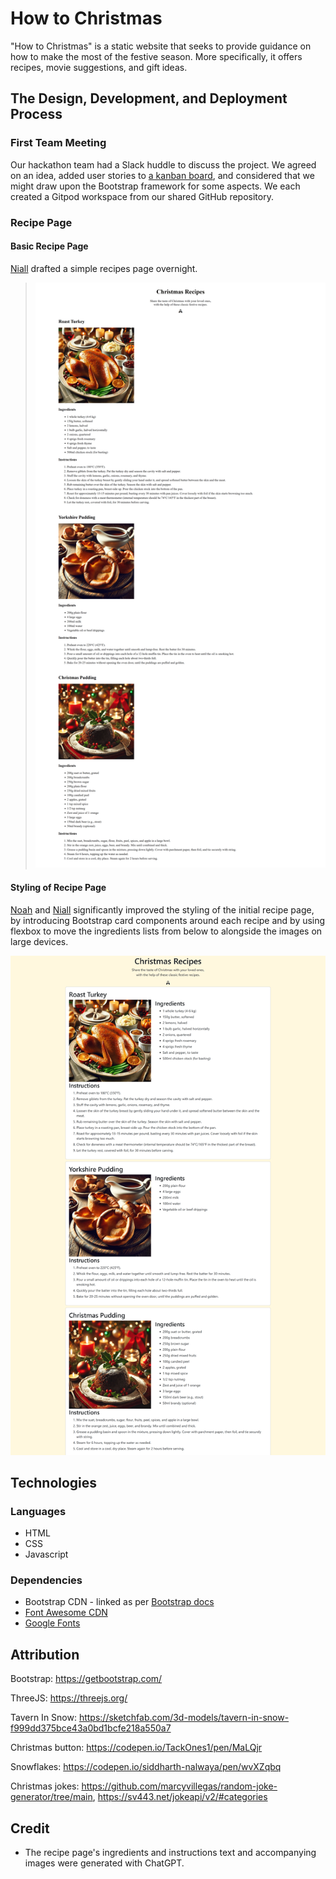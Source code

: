 # How to Christmas

"How to Christmas" is a static website that seeks to provide guidance on how to make the most of the festive season. More specifically, it offers recipes, movie suggestions, and gift ideas.

## The Design, Development, and Deployment Process

### First Team Meeting

Our hackathon team had a Slack huddle to discuss the project. We agreed on an idea, added user stories to [a kanban board](https://github.com/users/KelvinC181/projects/9), and considered that we might draw upon the Bootstrap framework for some aspects. We each created a Gitpod workspace from our shared GitHub repository.

### Recipe Page

#### Basic Recipe Page

[Niall](https://github.com/niall-code) drafted a simple recipes page overnight.

> <img src="assets/img/readme_images/basic-recipe-page.png" alt="first draft of recipe page">

#### Styling of Recipe Page

[Noah](https://github.com/Noah-Samawi) and [Niall](https://github.com/niall-code) significantly improved the styling of the initial recipe page, by introducing Bootstrap card components around each recipe and by using flexbox to move the ingredients lists from below to alongside the images on large devices.

<img src="assets/img/readme_images/bootstrapped-recipes.png" alt="recipe page after adding Bootstrap">

## Technologies

### Languages

- HTML
- CSS
- Javascript

### Dependencies

- Bootstrap CDN - linked as per [Bootstrap docs](https://getbootstrap.com/docs/5.3/getting-started/introduction/)
- [Font Awesome CDN](https://cdnjs.com/libraries/font-awesome)
- [Google Fonts](https://fonts.google.com)

## Attribution

Bootstrap: https://getbootstrap.com/

ThreeJS: https://threejs.org/

Tavern In Snow: https://sketchfab.com/3d-models/tavern-in-snow-f999dd375bce43a0bd1bcfe218a550a7

Christmas button: https://codepen.io/TackOnes1/pen/MaLQjr

Snowflakes: https://codepen.io/siddharth-nalwaya/pen/wvXZqbq

Christmas jokes: https://github.com/marcyvillegas/random-joke-generator/tree/main, https://sv443.net/jokeapi/v2/#categories

## Credit

- The recipe page's ingredients and instructions text and accompanying images were generated with ChatGPT.
